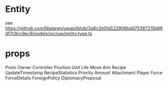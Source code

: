 # Entity
see https://github.com/Nialaren/uwapi/blob/3a8c2e0fa522906bdd75387215b86df7c9cc9ec9/nodejs/src/uw/entity.type.ts

# props
Proto
Owner
Controller
Position
Unit
Life
Move
Aim
Recipe
UpdateTimestamp
RecipeStatistics
Priority
Amount
Attachment
Player
Force
ForceDetails
ForeignPolicy
DiplomacyProposal